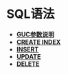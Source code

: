 # SQL语法

-   **[GUC参数说明](shark-GUC参数说明.md)**
-   **[CREATE INDEX](shark-CREATE-INDEX.md)**
-   **[INSERT](shark-INSERT.md)**
-   **[UPDATE](shark-UPDATE.md)**
-   **[DELETE](shark-DELETE.md)**
